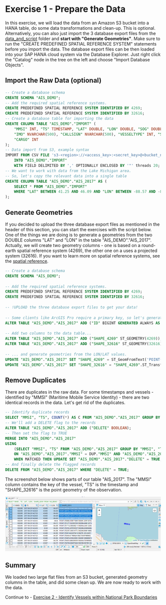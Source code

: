 # Exercise 1 - Prepare the Data

In this exercise, we will load the data from an Amazon S3 bucket into a HANA table, do some data transformations and clean-up. This is optional. Alternatively, you can also just import the 3 database export files from the [data_and_script](../data_and_script/) folder and **start with "Generate Geometries"**. Make sure to run the "CREATE PREDEFINED SPATIAL REFERENCE SYSTEM" statements before you import the data. The database export files can be then loaded into your SAP HANA cloud system via the Database Explorer. Just right click the "Catalog" node in the tree on the left and choose "Import Database Objects".

## Import the Raw Data (optional)<a name="subex1"></a>

```SQL
-- Create a database schema
CREATE SCHEMA "AIS_DEMO";
-- Add the required spatial reference systems.
CREATE PREDEFINED SPATIAL REFERENCE SYSTEM IDENTIFIED BY 4269;
CREATE PREDEFINED SPATIAL REFERENCE SYSTEM IDENTIFIED BY 32616;
-- Create a database table for importing the data
CREATE COLUMN TABLE "AIS_DEMO"."IMPORT" (
	"MMSI" INT, "TS" TIMESTAMP, "LAT" DOUBLE, "LON" DOUBLE, "SOG" DOUBLE, "COG" DOUBLE, "HEADING" DOUBLE, "VESSELNAME" NVARCHAR(500),
	"IMO" NVARCHAR(500), "CALLSIGN" NVARCHAR(500), "VESSELTYPE" INT, "STATUS" NVARCHAR(500), "LENGTH" DOUBLE, "WIDTH" DOUBLE, "DRAFT" DOUBLE,
	"CARGO" INT
);
-- Data import from S3, example syntax
IMPORT FROM CSV FILE 's3-<region>://<access_key>:<secret_key>@<bucket_name>/AIS_2017_05_Zone16.csv'
	INTO "AIS_DEMO"."IMPORT"
	WITH FIELD DELIMITED BY ',' OPTIONALLY ENCLOSED BY '"' threads 20;
-- We want to work with data from the Lake Michigan area.
-- So, let's copy the relevant data into a single table
CREATE COLUMN TABLE "AIS_DEMO"."AIS_2017" AS (
	SELECT * FROM "AIS_DEMO"."IMPORT"
	WHERE "LAT" BETWEEN 41.25 AND 46.09 AND "LON" BETWEEN -88.57 AND -84.34
);
```

## Generate Geometries<a name="subex2"></a>

If you decided to upload the three database export files as mentioned in the header of this section, you can start the exercises with the script below. One of the things we are doing is to generate a geometries from the two DOUBLE columns "LAT" and "LON" in the table "AIS_DEMO"."AIS_2017". Actually, we will create two geometry columns - one is based on a round-earth spatial reference system (4269), the other one on a uses a projected system (32616). If you want to learn more on spatial reference systems, see the [spatial reference](https://help.sap.com/viewer/bc9e455fe75541b8a248b4c09b086cf5/2021_3_QRC/en-US/d6aaa035191546c38e06f34b3379496d.html).

```SQL
-- Create a database schema
CREATE SCHEMA "AIS_DEMO";

-- Add the required spatial reference systems.
CREATE PREDEFINED SPATIAL REFERENCE SYSTEM IDENTIFIED BY 4269;
CREATE PREDEFINED SPATIAL REFERENCE SYSTEM IDENTIFIED BY 32616;

-- !UPLOAD the three database export files to get your data!

-- Some clients like ArcGIS Pro require a primary key, so let's generate one.
ALTER TABLE "AIS_DEMO"."AIS_2017" ADD ("ID" BIGINT GENERATED ALWAYS AS IDENTITY PRIMARY KEY);

-- Add two columns to the data table...
ALTER TABLE "AIS_DEMO"."AIS_2017" ADD ("SHAPE_4269" ST_GEOMETRY(4269));
ALTER TABLE "AIS_DEMO"."AIS_2017" ADD ("SHAPE_32616" ST_GEOMETRY(32616));

-- ... and generate geometries from the LON/LAT values.
UPDATE "AIS_DEMO"."AIS_2017" SET "SHAPE_4269" = ST_GeomFromText('POINT('||LON||' '||LAT||')', 4269);
UPDATE "AIS_DEMO"."AIS_2017" SET "SHAPE_32616" = "SHAPE_4269".ST_Transform(32616);
```

## Remove Duplicates<a name="subex3"></a>

There are duplicates in the raw data. For some timestamps and vessels - identified by "MMSI" (Maritime Mobile Service Identity) - there are two identical records in the data. Let's get rid of the duplicates.

```SQL
-- Identify duplicate records
SELECT "MMSI", "TS", COUNT(*) AS C FROM "AIS_DEMO"."AIS_2017" GROUP BY "MMSI", "TS" HAVING COUNT(*) > 1 ORDER BY C DESC;
-- We'll add a DELETE flag to the records
ALTER TABLE "AIS_DEMO"."AIS_2017" ADD ("DELETE" BOOLEAN);
-- Then set the flag to TRUE
MERGE INTO "AIS_DEMO"."AIS_2017"
USING
	(SELECT "MMSI", "TS" FROM "AIS_DEMO"."AIS_2017" GROUP BY "MMSI", "TS" HAVING COUNT(*) > 1) AS DUP
	ON "AIS_DEMO"."AIS_2017"."MMSI" = DUP."MMSI" AND "AIS_DEMO"."AIS_2017"."TS" = DUP."TS"
	WHEN MATCHED THEN UPDATE SET "AIS_DEMO"."AIS_2017"."DELETE" = TRUE;
-- And finally delete the flagged records
DELETE FROM "AIS_DEMO"."AIS_2017" WHERE "DELETE" = TRUE;
```

The screenshot below shows parts of our table "AIS_2017". The "MMSI" column contains the key of the vessel, "TS" is the timestamp and "SHAPE_32616" is the point geometry of the observation.

![](images/data.png)

## Summary

We loaded two large flat files from an S3 bucket, generated geometry columns in the table, and did some clean up. We are now ready to work with the data.

Continue to - [Exercise 2 - Identify Vessels within National Park Boundaries](../ex2/README.md)
